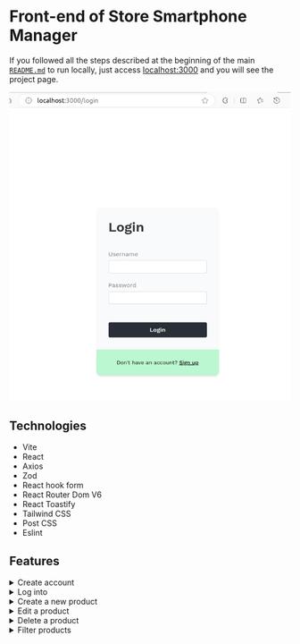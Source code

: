 # Front-end of Store Smartphone Manager

If you followed all the steps described at the beginning of the main [`README.md`](https://github.com/luandersonalvesdev/store-smartphone-manager/blob/main/README.md) to run locally, just access [localhost:3000](http://localhost:3000) and you will see the project page.

![frontend](/assets/preview-frontend.png)

## Technologies

- Vite
- React
- Axios
- Zod
- React hook form
- React Router Dom V6
- React Toastify
- Tailwind CSS
- Post CSS
- Eslint

## Features

<details> <summary>Create account</summary>

![signup](/assets/preview-frontend-signup.png)

</details>

<details> <summary>Log into</summary>

![signup](/assets/preview-frontend.png)

</details>

<details> <summary>Create a new product</summary>

![signup](/assets/preview-frontend-create.png)

</details>

<details> <summary>Edit a product</summary>

![signup](/assets/preview-frontend-update.png)

</details>

<details> <summary>Delete a product</summary>

![signup](/assets/preview-frontend-delete.png)

</details>

<details> <summary>Filter products</summary>

![signup](/assets/preview-frontend-delete.png)

</details>
